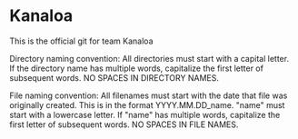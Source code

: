 # Kanaloa
This is the official git for team Kanaloa

Directory naming convention: All directories must start with a capital letter.  If the directory name has multiple words, capitalize the first letter of subsequent words.  NO SPACES IN DIRECTORY NAMES.

File naming convention: All filenames must start with the date that file was originally created.  This is in the format YYYY.MM.DD_name.  "name" must start with a lowercase letter.  If "name" has multiple words, capitalize the first letter of subsequent words.  NO SPACES IN FILE NAMES.

